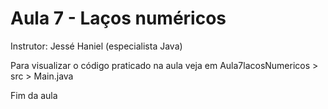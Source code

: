 # Aula 7 - Laços numéricos

Instrutor: Jessé Haniel (especialista Java)

Para visualizar o código praticado na aula veja em Aula7lacosNumericos > src > Main.java

Fim da aula 
